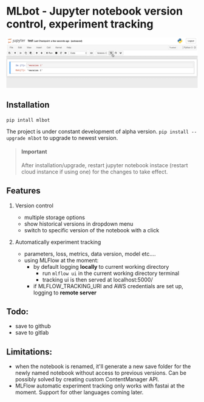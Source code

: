 # MLbot - Jupyter notebook version control, experiment tracking

![](demos/demo1.gif)


## Installation
`pip intall mlbot`

The project is under constant development of alpha version. `pip install --upgrade mlbot` to upgrade to newest version.

> #### Important
> After installation/upgrade, restart jupyter notebook instace (restart cloud instance if using one) for the changes to take effect. 

## Features

1. Version control
    - multiple storage options
    - show historical versions in dropdown menu
    - switch to specific version of the notebook with a click

2. Automatically experiment tracking
    - parameters, loss, metrics, data version, model etc....
    - using MLFlow at the moment: 
        - by default logging __locally__ to current working directory
            - run `mlflow ui` in the current working directory terminal
            - tracking ui is then served at localhost:5000/
        - if MLFLOW_TRACKING_URI and AWS credentials are set up, logging to __remote server__
        
## Todo:
- save to github
- save to gitlab

## Limitations:
- when the notebook is renamed, it'll generate a new save folder for the newly named notebook without access to previous versions. Can be possibly solved by creating custom ContentManager API.
- MLFlow automatic experiment tracking only works with fastai at the moment. Support for other languages coming later.
